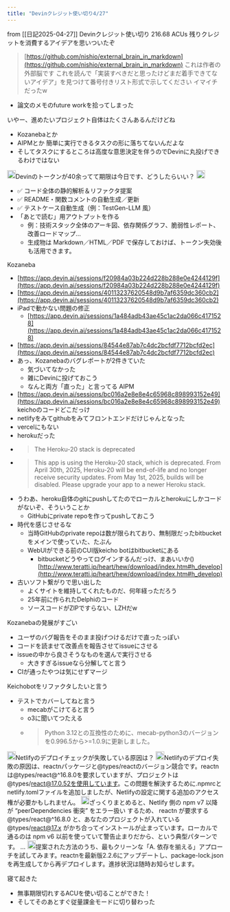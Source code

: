 ```yaml
---
title: "Devinクレジット使い切り4/27"
---
```


from [[日記2025-04-27]]
Devinクレジット使い切り
216.68 ACUs
残りクレジットを消費するアイデアを思いついたぞ
> [https://github.com/nishio/external_brain_in_markdown](https://github.com/nishio/external_brain_in_markdown) これは作者の外部脳です
>  これを読んで「実装すべきだと思ったけどまだ着手できてないアイデア」を見つけて番号付きリスト形式で示してください
イマイチだったw
- 論文のメモのfuture workを拾ってしまった

いやー、進めたいプロジェクト自体はたくさんあるんだけどね
- Kozanebaとか
- AIPMとか
簡単に実行できるタスクの形に落ちてないんだよな
- そしてタスクにするところは高度な意思決定を伴うのでDevinに丸投げできるわけではない

<img src='https://scrapbox.io/api/pages/nishio/nishio/icon' alt='nishio.icon' height="19.5"/>Devinのトークンが40余ってて期限は今日です、どうしたらいい？
<img src='https://scrapbox.io/api/pages/nishio/o3/icon' alt='o3.icon' height="19.5"/>
- ✅ コード全体の静的解析＆リファクタ提案
- ✅ README・関数コメントの自動生成／更新
- ✅ テストケース自動生成（例：TestGen-LLM 風）
- 「あとで読む」用アウトプットを作る
    - 例：技術スタック全体のアーキ図、依存関係グラフ、脆弱性レポート、改善ロードマップ…
    - 生成物は Markdown／HTML／PDF で保存しておけば、トークン失効後も活用できます。

Kozaneba
- [https://app.devin.ai/sessions/f20984a03b224d228b288e0e4244129f](https://app.devin.ai/sessions/f20984a03b224d228b288e0e4244129f)
- [https://app.devin.ai/sessions/40113237620548d9b7af6359dc360cb2](https://app.devin.ai/sessions/40113237620548d9b7af6359dc360cb2)
- iPadで動かない問題の修正
    - [https://app.devin.ai/sessions/1a484adb43ae45c1ac2da066c4171528](https://app.devin.ai/sessions/1a484adb43ae45c1ac2da066c4171528)
- [https://app.devin.ai/sessions/84544e87ab7c4dc2bcfdf7712bcfd2ec](https://app.devin.ai/sessions/84544e87ab7c4dc2bcfdf7712bcfd2ec)
- あっ、Kozanebaのバグレポートが2件きていた
    - 気づいてなかった
    - 雑にDevinに投げておこう
    - なんと両方「直った」と言ってる
AIPM
- [https://app.devin.ai/sessions/bc016a2e8e8e4c65968c898993152e49](https://app.devin.ai/sessions/bc016a2e8e8e4c65968c898993152e49)
keichoのコードどこだっけ
- netlifyをみてgithubをみてフロントエンドだけじゃんとなった
- vercelにもない
- herokuだった
- > The Heroku-20 stack is deprecated
- >  This app is using the Heroku-20 stack, which is deprecated. From April 30th, 2025, Heroku-20 will be end-of-life and no longer receive security updates. From May 1st, 2025, builds will be disabled. Please upgrade your app to a newer Heroku stack.
- うわあ、heroku自体のgitにpushしてたのでローカルとherokuにしかコードがないぞ、そういうことか
    - GitHubにprivate repoを作ってpushしておこう
- 時代を感じさせるな
    - 当時GitHubのprivate repoは数が限られており、無制限だったbitbucketをメインで使っていた、たぶん
    - WebUIができる前のCUI版keicho botはbitbucketにある
        - bitbucketどうやってログインするんだっけ、まあいいか()
[http://www.teratti.jp/heart/hew/download/index.htm#h_develop](http://www.teratti.jp/heart/hew/download/index.htm#h_develop)
- 古いソフト繋がりで思い出した
    - よくサイトを維持してくれたものだ、何年経っただろう
    - 25年前に作られたDelphiのコード
    - ソースコードがZIPですらない、LZHだw

Kozanebaの発展がすごい
- ユーザのバグ報告をそのまま投げつけるだけで直ったっぽい
- コードを読ませて改善点を報告させてissueにさせる
- issueの中から良さそうなものを選んで実行させる
    - 大きすぎるissueなら分解してと言う
- CIが通ったやつは気にせずマージ

Keichobotをリファクタしたいと言う
- テストでカバーしてねと言う
    - mecabがこけてると言う
    - o3に聞いてつたえる
    - > Python 3.12との互換性のために、mecab-python3のバージョンを0.996.5から>=1.0.9に更新しました。


<img src='https://scrapbox.io/api/pages/nishio/nishio/icon' alt='nishio.icon' height="19.5"/>Netlifyのデプロイチェックが失敗している原因は？
<img src='https://scrapbox.io/api/pages/nishio/devin/icon' alt='devin.icon' height="19.5"/>Netlifyのデプロイ失敗の原因は、reactnパッケージと@types/reactのバージョン競合です。reactnは@types/react@^16.8.0を要求していますが、プロジェクトは@types/react@17.0.52を使用しています。この問題を解決するために.npmrcとnetlify.tomlファイルを追加しましたが、Netlifyの設定に関する追加のアクセス権が必要かもしれません。
<img src='https://scrapbox.io/api/pages/nishio/o3/icon' alt='o3.icon' height="19.5"/>ざっくりまとめると、Netlify 側の npm v7 以降が “peerDependencies 衝突” をエラー扱い するため、
reactn が要求する @types/react@^16.8.0 と、あなたのプロジェクトが入れている @types/react@17.x がかち合ってインストールが止まっています。ローカルで通るのは npm v6 以前を使っていて警告止まりだから、という典型パターンです。 ...
<img src='https://scrapbox.io/api/pages/nishio/devin/icon' alt='devin.icon' height="19.5"/>提案された方法のうち、最もクリーンな「A. 依存を揃える」アプローチを試してみます。reactnを最新版2.2.6にアップデートし、package-lock.jsonを再生成してから再デプロイします。進捗状況は随時お知らせします。


寝て起きた
- 無事期限切れするACUを使い切ることができた！
- そしてそのあとすぐ従量課金モードに切り替わった
